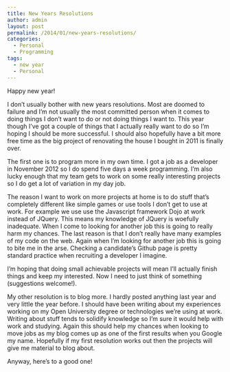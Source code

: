 ```yaml
---
title: New Years Resolutions
author: admin
layout: post
permalink: /2014/01/new-years-resolutions/
categories:
  - Personal
  - Programming
tags:
  - new year
  - Personal
---
```

Happy new year!

I don&#8217;t usually bother with new years resolutions. Most are doomed to failure and I&#8217;m not usually the most committed person when it comes to doing things I don&#8217;t want to do or not doing things I want to. This year though I&#8217;ve got a couple of things that I actually really want to do so I&#8217;m hoping I should be more successful. I should also hopefully have a bit more free time as the big project of renovating the house I bought in 2011 is finally over.

The first one is to program more in my own time. I got a job as a developer in November 2012 so I do spend five days a week programming. I&#8217;m also lucky enough that my team gets to work on some really interesting projects so I do get a lot of variation in my day job.

The reason I want to work on more projects at home is to do stuff that&#8217;s completely different like simple games or use tools I don&#8217;t get to use at work. For example we use use the Javascript framework Dojo at work instead of JQuery. This means my knowledge of JQuery is woefully inadequate. When I come to looking for another job this is going to really harm my chances. The last reason is that I don&#8217;t really have many examples of my code on the web. Again when I&#8217;m looking for another job this is going to bite me in the arse. Checking a candidate&#8217;s Github page is pretty standard practice when recruiting a developer I imagine.

I&#8217;m hoping that doing small achievable projects will mean I&#8217;ll actually finish things and keep my interested. Now I need to just think of something (suggestions welcome!).

My other resolution is to blog more. I hardly posted anything last year and very little the year before. I should have been writing about my experiences working on my Open University degree or technologies we&#8217;re using at work. Writing about stuff tends to solidify knowledge so I&#8217;m sure it would help with work and studying. Again this should help my chances when looking to move jobs as my blog comes up as one of the first results when you Google my name. Hopefully if my first resolution works out then the projects will give me material to blog about.

Anyway, here&#8217;s to a good one!